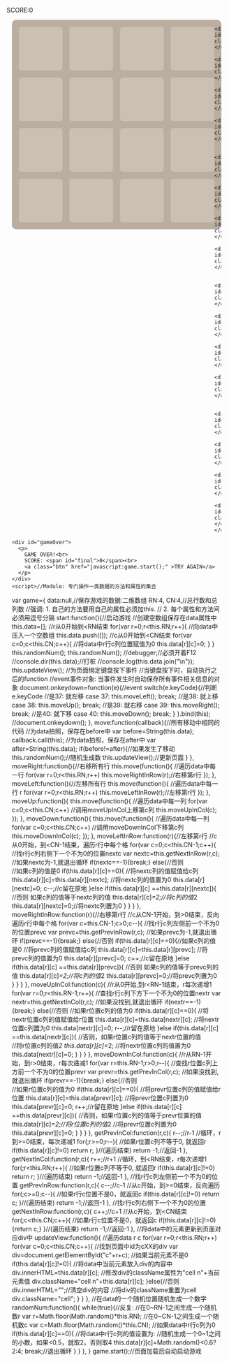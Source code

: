 <!doctype html>
<html>
  <head>
    <title>标题</title>
    <meta charset="utf-8">
   <style>
	#gridPanel{width:480px; height:480px;
  margin:0 auto; position:relative;
  background:#bbada0; border-radius:10px;
}
.grid,.cell{
  width:100px; height:100px; border-radius:6px;
}
.grid{float:left;
  background:#ccc0b3; margin:16px 0 0 16px;
}
.cell{
  position:absolute;
  font-size:60px;
  text-align:center;
  line-height:100px;
  color:#fff;
}
[id^="c0"]{top:16px;}
[id^="c1"]{top:132px;}
[id^="c2"]{top:248px;}
[id^="c3"]{top:364px;}

[id$="0"]{left:16px;}
[id$="1"]{left:132px;}
[id$="2"]{left:248px;}
[id$="3"]{left:364px;}

.n2{background-color:#eee3da}
.n4{background-color:#ede0c8}
.n8{background-color:#f2b179}
.n16{background-color:#f59563}
.n32{background-color:#f67c5f}
.n64{background-color:#f65e3b}
.n128{background-color:#edcf72}
.n256{background-color:#edcc61}
.n512{background-color:#9c0}
.n1024{background-color:#33b5e5}
.n2048{background-color:#09c}
.n4096{background-color:#a6c}
.n8192{background-color:#93c}
.n2,.n4{color:#776e65}
.n1024,.n2048,.n4096,.n8192{font-size:40px}

p{
  width:480px; margin:0 auto;
  font-size:40px; font-family:Arial;
  font-weight:bold; padding-top:15px;
}
#gameOver{ display:none;
  position:absolute; 
  top:0; left:0; right:0; bottom:0;
  background:rgba(55,55,55,.5);
}
#gameOver>p{
  width:300px; height:200px;
  position:absolute; top:50%; left:50%;
  margin-left:-150px; margin-top:-100px;
  background:#fff; 
  
  text-align:center; line-height:1.5em;
  border-radius:10px; border:1px solid #edcf72;
}
#gameOver .btn{
  padding:10px;
  color:#fff;
  background:#9f8d77;
  border-radius:6px;
  text-decoration:none;
}
   </style>
  </head>
  <body>
<!--p>span#score      -->
    <p>SCORE:<span id="score">0</span></p>
<!--div#gridPanel>div.grid*16+div#c00.cell*16 -->
    <div id="gridPanel">
      <div class="grid"></div>
      <div class="grid"></div>
      <div class="grid"></div>
      <div class="grid"></div>
      <div class="grid"></div>
      <div class="grid"></div>
      <div class="grid"></div>
      <div class="grid"></div>
      <div class="grid"></div>
      <div class="grid"></div>
      <div class="grid"></div>
      <div class="grid"></div>
      <div class="grid"></div>
      <div class="grid"></div>
      <div class="grid"></div>
      <div class="grid"></div>

      <div id="c00" class="cell"></div>
      <div id="c01" class="cell"></div>
      <div id="c02" class="cell"></div>
      <div id="c03" class="cell"></div>

      <div id="c10" class="cell"></div>
      <div id="c11" class="cell"></div>
      <div id="c12" class="cell"></div>
      <div id="c13" class="cell"></div>

      <div id="c20" class="cell"></div>
      <div id="c21" class="cell"></div>
      <div id="c22" class="cell"></div>
      <div id="c23" class="cell"></div>

      <div id="c30" class="cell"></div>
      <div id="c31" class="cell"></div>
      <div id="c32" class="cell"></div>
      <div id="c33" class="cell"></div>
    </div>
<!--     div#gameOver>div+p>br+span#final+br+a.btn -->
    <div id="gameOver">
      <p>
        GAME OVER!<br>
        SCORE: <span id="final">0</span><br>
        <a class="btn" href="javascript:game.start();" >TRY AGAIN</a>
      </p>
    </div>
    <script>//Module: 专门操作一类数据的方法和属性的集合
var game={
  data:null,//保存游戏的数据:二维数组
  RN:4, CN:4,//总行数和总列数
  //强调: 1. 自己的方法要用自己的属性必须加this.
  //      2. 每个属性和方法间必须用逗号分隔
  start:function(){//启动游戏
    //创建空数组保存在data属性中
    this.data=[];
    //r从0开始到<RN结束
    for(var r=0;r<this.RN;r++){
      //向data中压入一个空数组
      this.data.push([]);
      //c从0开始到<CN结束
      for(var c=0;c<this.CN;c++){
        //将data中r行c列位置赋值为0
        this.data[r][c]=0;
      }
    }
    this.randomNum(); this.randomNum();
    //debugger;//必须开着F12
    //console.dir(this.data);//打桩
    //console.log(this.data.join("\n"));
    this.updateView();
    //为页面绑定键盘按下事件
    //当键盘按下时，自动执行之后的function
    //event事件对象: 当事件发生时自动保存所有事件相关信息的对象
    document.onkeydown=function(e){//event
      switch(e.keyCode){//判断e.keyCode
        //是37: 就左移
        case 37: this.moveLeft(); break;
        //是38: 就上移
        case 38: this.moveUp(); break;
        //是39: 就右移
        case 39: this.moveRight(); break;
        //是40: 就下移
        case 40: this.moveDown(); break;
      }
    }.bind(this);
    //document.onkeydown();
  },
  move:function(callback){//所有移动中相同的代码
    //为data拍照，保存在before中
    var before=String(this.data);
    callback.call(this);
    //为data拍照，保存在after中
    var after=String(this.data);
    if(before!=after){//如果发生了移动
      this.randomNum();//随机生成数
      this.updateView();//更新页面
    }
  },
  moveRight:function(){//右移所有行
    this.move(function(){
      //遍历data中每一行
      for(var r=0;r<this.RN;r++)
        this.moveRightInRow(r);//右移第r行
    });
  },
  moveLeft:function(){//左移所有行
    this.move(function(){
      //遍历data中每一行  r
      for(var r=0;r<this.RN;r++)
        this.moveLeftInRow(r);//左移第r行
    });
  },
  moveUp:function(){
    this.move(function(){
      //遍历data中每一列
      for(var c=0;c<this.CN;c++)
        //调用moveUpInCol上移第c列
        this.moveUpInCol(c);
    });
  },
  moveDown:function(){
    this.move(function(){
      //遍历data中每一列
      for(var c=0;c<this.CN;c++)
        //调用moveDownInCol下移第c列
        this.moveDownInCol(c);
    });
  },
  moveLeftInRow:function(r){//左移第r行
    //c从0开始，到<CN-1结束，遍历r行中每个格
    for(var c=0;c<this.CN-1;c++){
      //找r行c列右侧下一个不为0的位置nextc
      var nextc=this.getNextInRow(r,c);
      //如果nextc为-1,就退出循环
      if(nextc==-1){break;}
      else{//否则  
        //如果c列的值是0
        if(this.data[r][c]==0){
          //将nextc列的值赋值给c列
          this.data[r][c]=this.data[r][nextc];
          //将nextc列的值置为0
          this.data[r][nextc]=0;
          c--;//c留在原地
        }else if(this.data[r][c]
                  ==this.data[r][nextc]){
        //否则 如果c列的值等于nextc列的值
          this.data[r][c]*=2;//将c列的值*2
          this.data[r][nextc]=0;//将nextc列置为0 
        }
      }
    }
  },
  moveRightInRow:function(r){//右移第r行
    //c从CN-1开始，到>0结束，反向遍历r行中每个格
    for(var c=this.CN-1;c>0;c--){
      //找r行c列左侧前一个不为0的位置prevc
      var prevc=this.getPrevInRow(r,c);
      //如果prevc为-1,就退出循环
      if(prevc==-1){break;}
      else{//否则
        if(this.data[r][c]==0){//如果c列的值是0
          //将prevc列的值赋值给c列
          this.data[r][c]=this.data[r][prevc];
          //将prevc列的值置为0
          this.data[r][prevc]=0;
          c++;//c留在原地
        }else if(this.data[r][c]
                  ==this.data[r][prevc]){
          //否则 如果c列的值等于prevc列的值
          this.data[r][c]*=2;//将c列的值*2
          this.data[r][prevc]=0;//将prevc列置为0
        }
      }
    }
  },
  moveUpInCol:function(c){
      //r从0开始,到r<RN-1结束，r每次递增1
    for(var r=0;r<this.RN-1;r++){
        //查找r行c列下方下一个不为0的位置nextr
      var nextr=this.getNextInCol(r,c);
      //如果没找到,就退出循环
      if(nextr==-1){break;}
      else{//否则
          //如果r位置c列的值为0
          if(this.data[r][c]==0){
            //将nextr位置c列的值赋值给r位置
            this.data[r][c]=this.data[nextr][c];
            //将nextr位置c列置为0
            this.data[nextr][c]=0;
            r--;//r留在原地
          }else if(this.data[r][c]
                    ==this.data[nextr][c]){
          //否则，如果r位置c列的值等于nextr位置的值          
            //将r位置c列的值*2
            this.data[r][c]*=2;
            //将nextr位置c列的值置为0
            this.data[nextr][c]=0;
          }
      }
    }
  },
  moveDownInCol:function(c){
      //r从RN-1开始，到r>0结束，r每次递减1
    for(var r=this.RN-1;r>0;r--){
      //查找r位置c列上方前一个不为0的位置prevr
      var prevr=this.getPrevInCol(r,c);
      //如果没找到,就退出循环
      if(prevr==-1){break;}
      else{//否则  
        //如果r位置c列的值为0
        if(this.data[r][c]==0){
          //将prevr位置c列的值赋值给r位置
          this.data[r][c]=this.data[prevr][c];
          //将prevr位置c列置为0
          this.data[prevr][c]=0;
          r++;//r留在原地
        }else if(this.data[r][c]
                  ==this.data[prevr][c]){
        //否则，如果r位置c列的值等于prevr位置的值
          this.data[r][c]*=2;//将r位置c列的值*2
          //将prevr位置c列置为0
          this.data[prevr][c]=0;
        }
      }
    }
  },
  getPrevInCol:function(r,c){
    r--;//r-1
    //循环，r到>=0结束，每次递减1
    for(;r>=0;r--){
      //如果r位置c列不等于0, 就返回r
      if(this.data[r][c]!=0) return r;
    }//(遍历结束)
    return -1;//返回-1
  },
  getNextInCol:function(r,c){
    r++;//r+1
    //循环，到<RN结束，r每次递增1
    for(;r<this.RN;r++){
      //如果r位置c列不等于0, 就返回r
      if(this.data[r][c]!=0) return r;
    }//(遍历结束)
    return -1;//返回-1
  },
  //找r行c列左侧前一个不为0的位置
  getPrevInRow:function(r,c){
    c--;//c-1
    //从c开始，到>=0结束，反向遍历
    for(;c>=0;c--){
      //如果r行c位置不是0，就返回c
      if(this.data[r][c]!=0) return c;
    }//(遍历结束)
    return -1;//返回-1
  },
  //找r行c列右侧下一个不为0的位置
  getNextInRow:function(r,c){
    c++;//c+1
    //从c开始，到<CN结束
    for(;c<this.CN;c++){
      //如果r行c位置不是0，就返回c
      if(this.data[r][c]!=0){return c;}
    }//(遍历结束)
    return -1;//返回-1
  },
  //将data中的元素更新到页面对应div中
  updateView:function(){
    //遍历data  r   c
    for(var r=0;r<this.RN;r++)
      for(var c=0;c<this.CN;c++){
        //找到页面中id为cXX的div
        var div=document.getElementById("c"+r+c);
        //如果当前元素不是0
        if(this.data[r][c]!=0){
          //将data中当前元素放入div的内容中
          div.innerHTML=this.data[r][c];
          //修改div的className属性为"cell n"+当前元素值
          div.className="cell n"+this.data[r][c];
        }else{//否则
          div.innerHTML="";//清空div的内容
          //将div的className重置为cell
          div.className="cell";
        }
      }
  },
  //在data的一个随机位置随机生成一个数字
  randomNum:function(){
    while(true){//反复:
      //在0~RN-1之间生成一个随机数r
      var r=Math.floor(Math.random()*this.RN);
      //在0~CN-1之间生成一个随机数c
      var c=Math.floor(Math.random()*this.CN);
      //如果data中r行c列为0
      if(this.data[r][c]==0){
        //将data中r行c列的值设置为: 
          //随机生成一个0~1之间的小数，如果<0.5，就取2，否则取4
        this.data[r][c]=Math.random()<0.6?2:4;
        break;//退出循环
      }
    }
  },
}
game.start();//页面加载后自动启动游戏</script>
  </body>
</html>
